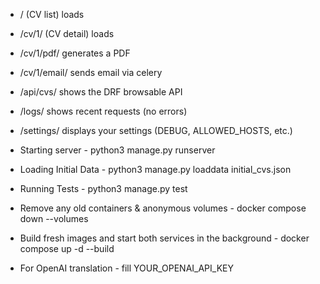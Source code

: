 - / (CV list) loads
- /cv/1/ (CV detail) loads
- /cv/1/pdf/ generates a PDF
- /cv/1/email/ sends email via celery
- /api/cvs/ shows the DRF browsable API
- /logs/ shows recent requests (no errors)
- /settings/ displays your settings (DEBUG, ALLOWED_HOSTS, etc.)

- Starting server - python3 manage.py runserver
- Loading Initial Data - python3 manage.py loaddata initial_cvs.json
- Running Tests - python3 manage.py test

- Remove any old containers & anonymous volumes - docker compose down --volumes
- Build fresh images and start both services in the background - docker compose up -d --build

- For OpenAI translation - fill YOUR_OPENAI_API_KEY
